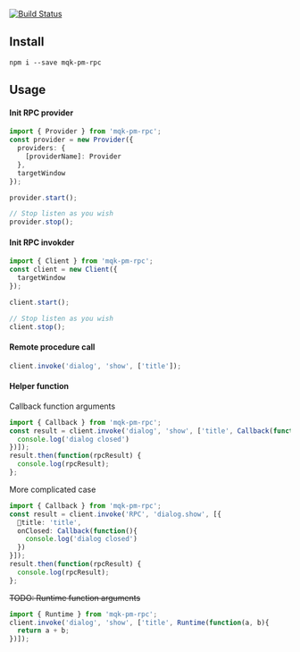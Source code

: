 <a href="http://travis-ci.com/moqike/pm-rpc"><img src="https://api.travis-ci.com/moqike/pm-rpc.svg?branch=master" alt="Build Status"></a>

## Install
```
npm i --save mqk-pm-rpc
```
## Usage
#### Init RPC provider
```ts
import { Provider } from 'mqk-pm-rpc';
const provider = new Provider({
  providers: {
    [providerName]: Provider
  },
  targetWindow
});

provider.start();

// Stop listen as you wish
provider.stop();
```

#### Init RPC invokder
```ts
import { Client } from 'mqk-pm-rpc';
const client = new Client({
  targetWindow
});

client.start();

// Stop listen as you wish
client.stop();
```

#### Remote procedure call
```ts
client.invoke('dialog', 'show', ['title']);
```

#### Helper function
Callback function arguments
```ts
import { Callback } from 'mqk-pm-rpc';
const result = client.invoke('dialog', 'show', ['title', Callback(function(){
  console.log('dialog closed')
})]);
result.then(function(rpcResult) {
  console.log(rpcResult);
};

```
More complicated case
```ts
import { Callback } from 'mqk-pm-rpc';
const result = client.invoke('RPC', 'dialog.show', [{
  title: 'title',
  onClosed: Callback(function(){
    console.log('dialog closed')
  })
}]);
result.then(function(rpcResult) {
  console.log(rpcResult);
};

```


~~TODO: Runtime function arguments~~
```ts
import { Runtime } from 'mqk-pm-rpc';
client.invoke('dialog', 'show', ['title', Runtime(function(a, b){
  return a + b;
})]);
```
